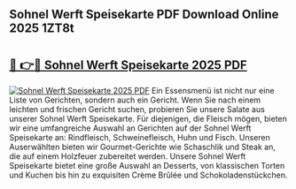 ## Sohnel Werft Speisekarte PDF Download Online 2025 1ZT8t

# <h2><a href="http://gc9wxs4.nevu.top/?p=Sohnel+Werft+Speisekarte">🔗 👉🔴 Sohnel Werft Speisekarte 2025 PDF</a></h2>

[![Sohnel Werft Speisekarte 2025 PDF](https://i.imgur.com/dBaPXMq.png)](http://gc9wxs4.nevu.top/?p=Sohnel+Werft+Speisekarte)
Ein Essensmenü ist nicht nur eine Liste von Gerichten, sondern auch ein Gericht. Wenn Sie nach einem leichten und frischen Gericht suchen, probieren Sie unsere Salate aus unserer Sohnel Werft Speisekarte. Für diejenigen, die Fleisch mögen, bieten wir eine umfangreiche Auswahl an Gerichten auf der Sohnel Werft Speisekarte an: Rindfleisch, Schweinefleisch, Huhn und Fisch. Unseren Auserwählten bieten wir Gourmet-Gerichte wie Schaschlik und Steak an, die auf einem Holzfeuer zubereitet werden. Unsere Sohnel Werft Speisekarte bietet eine große Auswahl an Desserts, von klassischen Torten und Kuchen bis hin zu exquisiten Crème Brûlée und Schokoladenstückchen.
